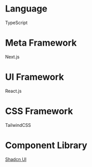 # Language

TypeScript

# Meta Framework 

Next.js

# UI Framework

React.js

# CSS Framework

TailwindCSS

# Component Library

[Shadcn UI](https://ui.shadcn.com/)

